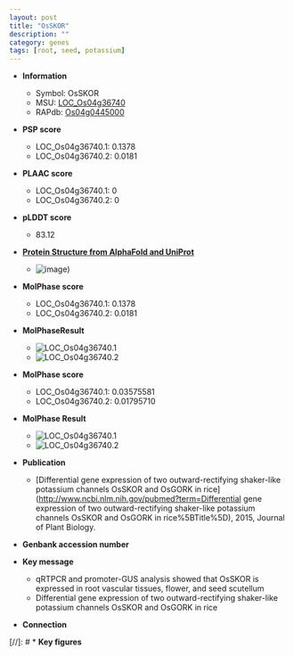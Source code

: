 ```yaml
---
layout: post
title: "OsSKOR"
description: ""
category: genes
tags: [root, seed, potassium]
---
```


* **Information**  
    + Symbol: OsSKOR  
    + MSU: [LOC_Os04g36740](http://rice.plantbiology.msu.edu/cgi-bin/ORF_infopage.cgi?orf=LOC_Os04g36740)  
    + RAPdb: [Os04g0445000](http://rapdb.dna.affrc.go.jp/viewer/gbrowse_details/irgsp1?name=Os04g0445000)  

* **PSP score**  
    + LOC_Os04g36740.1: 0.1378 
    + LOC_Os04g36740.2: 0.0181 

* **PLAAC score**  
    + LOC_Os04g36740.1: 0 
    + LOC_Os04g36740.2: 0 

* **pLDDT score**
    + 83.12

* **[Protein Structure from AlphaFold and UniProt](https://www.uniprot.org/uniprotkb/Q7XUW4/entry#structure)**
    + ![image](https://ricepsp.github.io/images/Q7/AF-Q7XUW4-F1.png))

* **MolPhase score**
    + LOC_Os04g36740.1: 0.1378
    + LOC_Os04g36740.2: 0.0181

* **MolPhaseResult**
    + ![LOC_Os04g36740.1](https://ricepsp.github.io/pictures/LOC_Os04g/LOC_Os04g36740.1.png)
    + ![LOC_Os04g36740.2](https://ricepsp.github.io/pictures/LOC_Os04g/LOC_Os04g36740.2.png)

* **MolPhase score**
    + LOC_Os04g36740.1: 0.03575581
    + LOC_Os04g36740.2: 0.01795710

* **MolPhase Result**
    + ![LOC_Os04g36740.1](https://304243504.github.io/Pictures/LOC_Os04g/LOC_Os04g36740.1.png)
    + ![LOC_Os04g36740.2](https://304243504.github.io/Pictures/LOC_Os04g/LOC_Os04g36740.2.png)

* **Publication**  
    + [Differential gene expression of two outward-rectifying shaker-like potassium channels OsSKOR and OsGORK in rice](http://www.ncbi.nlm.nih.gov/pubmed?term=Differential gene expression of two outward-rectifying shaker-like potassium channels OsSKOR and OsGORK in rice%5BTitle%5D), 2015, Journal of Plant Biology.

* **Genbank accession number**  

* **Key message**  
    + qRTPCR and promoter-GUS analysis showed that OsSKOR is expressed in root vascular tissues, flower, and seed scutellum
    + Differential gene expression of two outward-rectifying shaker-like potassium channels OsSKOR and OsGORK in rice

* **Connection**  

[//]: # * **Key figures**  


